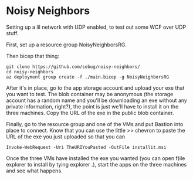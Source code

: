 # Noisy Neighbors
Setting up a lil network with UDP enabled, to test out some WCF over UDP stuff.

First, set up a resource group NoisyNeighborsRG.

Then bicep that thing:

    git clone https://github.com/sebug/noisy-neighbors/
    cd noisy-neighbors
    az deployment group create -f ./main.bicep -g NoisyNeighborsRG

After it's in place, go to the app storage account and upload your exe that you want to test. The blob container may be anonymous (the storage account has a random name and you'll be downloading an exe without any private information, right?), the point is just we'll have to install it on the three machines. Copy the URL of the exe in the public blob container.

Finally, go to the resource group and one of the VMs and put Bastion into place to connect. Know that you can use the little >> chevron to paste the URL of the exe you just uploaded so that you can

    Invoke-WebRequest -Uri TheURIYouPasted -OutFile installit.msi

Once the three VMs have installed the exe you wanted (you can open f)ile explorer to install by tying explorer .), start the apps on the three machines and see what happens.